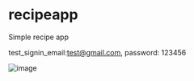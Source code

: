 # recipeapp

Simple recipe app

test_signin_email:test@gmail.com,
password: 123456

![image](https://user-images.githubusercontent.com/74077388/125180700-0dd17500-e1f5-11eb-9116-4214f63e16df.png)




